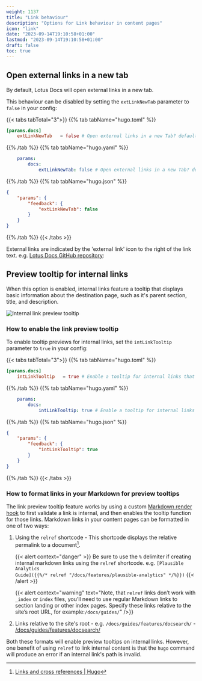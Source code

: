```yaml
---
weight: 1137
title: "Link behaviour"
description: "Options for Link behaviour in content pages"
icon: "link"
date: "2023-09-14T19:10:58+01:00"
lastmod: "2023-09-14T19:10:58+01:00"
draft: false
toc: true
---
```


## Open external links in a new tab

By default, Lotus Docs will open external links in a new tab.

This behaviour can be disabled by setting the `extLinkNewTab` parameter to `false` in your config:

{{< tabs tabTotal="3">}}
{{% tab tabName="hugo.toml" %}}

```toml
[params.docs]
    extLinkNewTab   = false # Open external links in a new Tab? default true
```

{{% /tab %}}
{{% tab tabName="hugo.yaml" %}}

```yaml
    params:
        docs:
            extLinkNewTab: false # Open external links in a new Tab? default true
```

{{% /tab %}}
{{% tab tabName="hugo.json" %}}

```json
{
    "params": {
        "feedback": {
            "extLinkNewTab": false
        }
    }
}
```

{{% /tab %}}
{{< /tabs >}}


External links are indicated by the 'external link' icon to the right of the link text. e.g. [Lotus Docs GitHub repository](https://github.com/colinwilson/lotusdocs):

<!-- ![External link with external link icon](https://res.cloudinary.com/lotuslabs/image/upload/v1694716415/Lotus%20Docs/images/screenshot_lotus_docs_external_link_icon_pejqum.webp) -->

## Preview tooltip for internal links

When this option is enabled, internal links feature a tooltip that displays basic information about the destination page, such as it's parent section, title, and description.

![Internal link preview tooltip](https://res.cloudinary.com/lotuslabs/image/upload/bo_1px_solid_rgb:d1d1d1,r_7/v1694720495/Lotus%20Docs/images/lotus_docs_tooltip_screenshot_ttmre4.webp)

### How to enable the link preview tooltip

To enable tooltip previews for internal links, set the `intLinkTooltip` parameter to `true` in your config:

{{< tabs tabTotal="3">}}
{{% tab tabName="hugo.toml" %}}

```toml
[params.docs]
    intLinkTooltip   = true # Enable a tooltip for internal links that displays info about the destination? default false
```

{{% /tab %}}
{{% tab tabName="hugo.yaml" %}}

```yaml
    params:
        docs:
            intLinkTooltip: true # Enable a tooltip for internal links that displays info about the destination? default false
```

{{% /tab %}}
{{% tab tabName="hugo.json" %}}

```json
{
    "params": {
        "feedback": {
            "intLinkTooltip": true
        }
    }
}
```

{{% /tab %}}
{{< /tabs >}}

### How to format links in your Markdown for preview tooltips

The link preview tooltip feature works by using a custom [Markdown render hook](https://gohugo.io/templates/render-hooks/) to first validate a link is internal, and then enables the tooltip function for those links. Markdown links in your content pages can be formatted in one of two ways:

1. Using the `relref` shortcode - This shortcode displays the relative permalink to a document[^1].

    {{< alert context="danger" >}}
    Be sure to use the <code>%</code> delimiter if creating internal markdown links using the <code>relref</code> shortcode. e.g.
    <code>[Plausible Analytics Guide]({{%/* relref "/docs/features/plausible-analytics" */%}})</code>
    {{< /alert >}}

    {{< alert context="warning" text="Note, that `relref` links don’t work with `_index` or `index` files, you’ll need to use regular Markdown links to section landing or other index pages. Specify these links relative to the site’s root URL, for example:`/docs/guides/`" />}}

2. Links relative to the site's root - e.g. `/docs/guides/features/docsearch/` - [/docs/guides/features/docsearch/](/docs/features/docsearch/)

Both these formats will enable preview tooltips on internal links. However, one benefit of using `relref` to link internal content is that the `hugo` command will produce an error if an internal link's path is invalid.

[^1]: [Links and cross references | Hugo](https://gohugo.io/content-management/cross-references/#use-ref-and-relref)